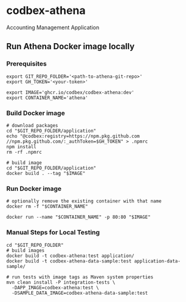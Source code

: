 # codbex-athena

Accounting Management Application

## Run Athena Docker image locally

### Prerequisites

```shell
export GIT_REPO_FOLDER='<path-to-athena-git-repo>'
export GH_TOKEN='<your-token>'

export IMAGE='ghcr.io/codbex/codbex-athena:dev'
export CONTAINER_NAME='athena'
```

### Build Docker image

```shell
# download packages
cd "$GIT_REPO_FOLDER/application"
echo "@codbex:registry=https://npm.pkg.github.com
//npm.pkg.github.com/:_authToken=$GH_TOKEN" > .npmrc
npm install
rm -rf .npmrc

# build image
cd "$GIT_REPO_FOLDER/application"
docker build . --tag "$IMAGE"
```

### Run Docker image

```shell
# optionally remove the existing container with that name
docker rm -f "$CONTAINER_NAME"

docker run --name "$CONTAINER_NAME" -p 80:80 "$IMAGE"
```

### Manual Steps for Local Testing

```shell
cd "$GIT_REPO_FOLDER"
# build images
docker build -t codbex-athena:test application/
docker build -t codbex-athena-data-sample:test application-data-sample/

# run tests with image tags as Maven system properties
mvn clean install -P integration-tests \
  -DAPP_IMAGE=codbex-athena:test \
  -DSAMPLE_DATA_IMAGE=codbex-athena-data-sample:test
```
